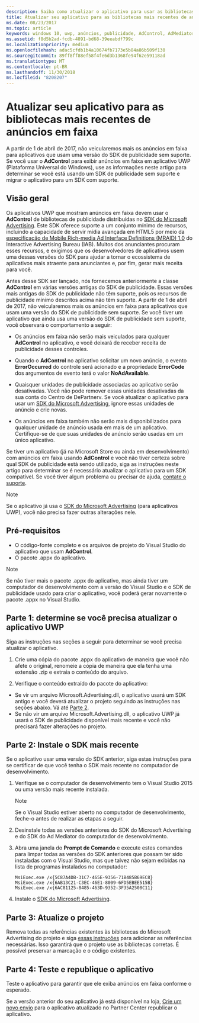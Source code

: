 ```yaml
---
description: Saiba como atualizar o aplicativo para usar as bibliotecas do Microsoft Advertising compatíveis mais recentes e verifique se o aplicativo continua recebendo anúncios em faixa.
title: Atualizar seu aplicativo para as bibliotecas mais recentes de anúncios em faixa
ms.date: 08/23/2017
ms.topic: article
keywords: windows 10, uwp, anúncios, publicidade, AdControl, AdMediatorControl, migração
ms.assetid: f8d5b2ad-fcdb-4891-bd68-39eeabdf799c
ms.localizationpriority: medium
ms.openlocfilehash: adac5cfdb1b4a10674fb7173e5b84a86b509f130
ms.sourcegitcommit: 89ff8ff88ef58f4fe6d3b1368fe94f62e59118ad
ms.translationtype: MT
ms.contentlocale: pt-BR
ms.lasthandoff: 11/30/2018
ms.locfileid: "8208207"
---
```

# <a name="update-your-app-to-the-latest-advertising-libraries-for-banner-ads"></a>Atualizar seu aplicativo para as bibliotecas mais recentes de anúncios em faixa

A partir de 1 de abril de 2017, não veicularemos mais os anúncios em faixa para aplicativos que usam uma versão do SDK de publicidade sem suporte. Se você usar o **AdControl** para exibir anúncios em faixa em aplicativo UWP (Plataforma Universal do Windows), use as informações neste artigo para determinar se você está usando um SDK de publicidade sem suporte e migrar o aplicativo para um SDK com suporte.

## <a name="overview"></a>Visão geral

Os aplicativos UWP que mostram anúncios em faixa devem usar o **AdControl** de bibliotecas de publicidade distribuídas no [SDK do Microsoft Advertising](http://aka.ms/ads-sdk-uwp). Este SDK oferece suporte a um conjunto mínimo de recursos, incluindo a capacidade de servir mídia avançada em HTML5 por meio da [especificação de Mobile Rich-media Ad Interface Definitions (MRAID) 1.0](http://www.iab.com/wp-content/uploads/2015/08/IAB_MRAID_VersionOne.pdf) do Interactive Advertising Bureau (IAB). Muitos dos anunciantes procuram esses recursos, e exigimos que os desenvolvedores de aplicativos usem uma dessas versões do SDK para ajudar a tornar o ecossistema de aplicativos mais atraente para anunciantes e, por fim, gerar mais receita para você.

Antes desse SDK ser lançado, nós fornecemos anteriormente a classe **AdControl** em várias versões antigas do SDK de publicidade. Essas versões mais antigas do SDK de publicidade não têm suporte, pois os recursos de publicidade mínimo descritos acima não têm suporte. A partir de 1 de abril de 2017, não veicularemos mais os anúncios em faixa para aplicativos que usam uma versão do SDK de publicidade sem suporte. Se você tiver um aplicativo que ainda usa uma versão do SDK de publicidade sem suporte, você observará o comportamento a seguir:

* Os anúncios em faixa não serão mais veiculados para qualquer **AdControl** no aplicativo, e você deixará de receber receita de publicidade desses controles.

* Quando o **AdControl** no aplicativo solicitar um novo anúncio, o evento **ErrorOccurred** do controle será acionado e a propriedade **ErrorCode** dos argumentos de evento terá o valor **NoAdAvailable**.

* Quaisquer unidades de publicidade associadas ao aplicativo serão desativadas. Você não pode remover essas unidades desativadas da sua conta do Centro de DePartnerv. Se você atualizar o aplicativo para usar um [SDK do Microsoft Advertising](http://aka.ms/ads-sdk-uwp), ignore essas unidades de anúncio e crie novas.

* Os anúncios em faixa também não serão mais disponibilizados para qualquer unidade de anúncio usada em mais de um aplicativo. Certifique-se de que suas unidades de anúncio serão usadas em um único aplicativo.

Se tiver um aplicativo (já na Microsoft Store ou ainda em desenvolvimento) com anúncios em faixa usando **AdControl** e você não tiver certeza sobre qual SDK de publicidade está sendo utilizado, siga as instruções neste artigo para determinar se é necessário atualizar o aplicativo para um SDK compatível. Se você tiver algum problema ou precisar de ajuda, [contate o suporte](http://go.microsoft.com/fwlink/?LinkId=393643).

> [!NOTE]
> Se o aplicativo já usa o [SDK do Microsoft Advertising](http://aka.ms/ads-sdk-uwp) (para aplicativos UWP), você não precisa fazer outras alterações nele.

## <a name="prerequisites"></a>Pré-requisitos

* O código-fonte completo e os arquivos de projeto do Visual Studio do aplicativo que usam **AdControl**.
* O pacote .appx do aplicativo.

> [!NOTE]
> Se não tiver mais o pacote .appx do aplicativo, mas ainda tiver um computador de desenvolvimento com a versão do Visual Studio e o SDK de publicidade usado para criar o aplicativo, você poderá gerar novamente o pacote .appx no Visual Studio.

<span id="part-1" />

## <a name="part-1-determine-whether-you-need-to-update-your-uwp-app"></a>Parte 1: determine se você precisa atualizar o aplicativo UWP

Siga as instruções nas seções a seguir para determinar se você precisa atualizar o aplicativo.

1. Crie uma cópia do pacote .appx do aplicativo de maneira que você não afete o original, renomeie a cópia de maneira que ela tenha uma extensão .zip e extraia o conteúdo do arquivo.

2. Verifique o conteúdo extraído do pacote do aplicativo:
  * Se vir um arquivo Microsoft.Advertising.dll, o aplicativo usará um SDK antigo e você deverá atualizar o projeto seguindo as instruções nas seções abaixo. Vá até [Parte 2](update-your-app-to-the-latest-advertising-libraries.md#part-2).
  * Se não vir um arquivo Microsoft.Advertising.dll, o aplicativo UWP já usará o SDK de publicidade disponível mais recente e você não precisará fazer alterações no projeto.


<span id="part-2" />

## <a name="part-2-install-the-latest-sdk"></a>Parte 2: Instale o SDK mais recente

Se o aplicativo usar uma versão do SDK anterior, siga estas instruções para se certificar de que você tenha o SDK mais recente no computador de desenvolvimento.

1. Verifique se o computador de desenvolvimento tem o Visual Studio 2015 ou uma versão mais recente instalada.
    > [!NOTE]
    > Se o Visual Studio estiver aberto no computador de desenvolvimento, feche-o antes de realizar as etapas a seguir.

1.  Desinstale todas as versões anteriores do SDK do Microsoft Advertising e do SDK do Ad Mediator do computador de desenvolvimento.

2.  Abra uma janela do **Prompt de Comando** e execute estes comandos para limpar todas as versões do SDK anteriores que possam ter sido instaladas com o Visual Studio, mas que talvez não sejam exibidas na lista de programas instalados no computador:
    ```syntax
    MsiExec.exe /x{5C87A4DB-31C7-465E-9356-71B485B69EC8}
    MsiExec.exe /x{6AB13C21-C3EC-46E1-8009-6FD5EBEE515B}
    MsiExec.exe /x{6AC81125-8485-463D-9352-3F35A2508C11}
    ```

3.  Instale o [SDK do Microsoft Advertising](http://aka.ms/ads-sdk-uwp).

## <a name="part-3-update-your-project"></a>Parte 3: Atualize o projeto

Remova todas as referências existentes às bibliotecas do Microsoft Advertising do projeto e siga [essas instruções](install-the-microsoft-advertising-libraries.md#reference) para adicionar as referências necessárias. Isso garantirá que o projeto use as bibliotecas corretas. É possível preservar a marcação e o código existentes.

## <a name="part-4-test-and-republish-your-app"></a>Parte 4: Teste e republique o aplicativo

Teste o aplicativo para garantir que ele exiba anúncios em faixa conforme o esperado.

Se a versão anterior do seu aplicativo já está disponível na loja, [Crie um novo envio](../publish/app-submissions.md) para o aplicativo atualizado no Partner Center republicar o aplicativo.
